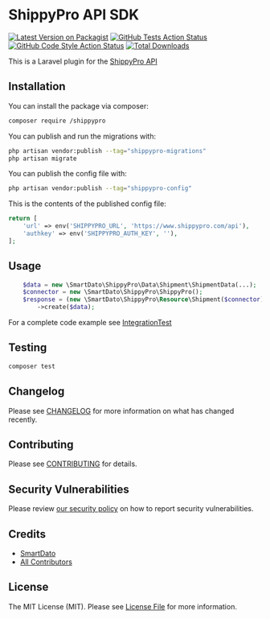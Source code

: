 # ShippyPro API SDK

[![Latest Version on Packagist](https://img.shields.io/packagist/v/smart-dato/shippypro.svg?style=flat-square)](https://packagist.org/packages/smart-dato/shippypro)
[![GitHub Tests Action Status](https://img.shields.io/github/actions/workflow/status/smart-dato/shippypro/run-tests.yml?branch=main&label=tests&style=flat-square)](https://github.com/smart-dato/shippypro/actions?query=workflow%3Arun-tests+branch%3Amain)
[![GitHub Code Style Action Status](https://img.shields.io/github/actions/workflow/status/smart-dato/shippypro/fix-php-code-style-issues.yml?branch=main&label=code%20style&style=flat-square)](https://github.com/smart-dato/shippypro/actions?query=workflow%3A"Fix+PHP+code+style+issues"+branch%3Amain)
[![Total Downloads](https://img.shields.io/packagist/dt/smart-dato/shippypro.svg?style=flat-square)](https://packagist.org/packages/smart-dato/shippypro)

This is a Laravel plugin for the [ShippyPro API](https://www.shippypro.com/ShippyPro-API-Documentation/)

## Installation

You can install the package via composer:

```bash
composer require /shippypro
```

You can publish and run the migrations with:

```bash
php artisan vendor:publish --tag="shippypro-migrations"
php artisan migrate
```

You can publish the config file with:

```bash
php artisan vendor:publish --tag="shippypro-config"
```

This is the contents of the published config file:

```php
return [
    'url' => env('SHIPPYPRO_URL', 'https://www.shippypro.com/api'),
    'authkey' => env('SHIPPYPRO_AUTH_KEY', ''),
];
```

## Usage

```php
    $data = new \SmartDato\ShippyPro\Data\Shipment\ShipmentData(...); 
    $connector = new \SmartDato\ShippyPro\ShippyPro();
    $response = (new \SmartDato\ShippyPro\Resource\Shipment($connector))
        ->create($data);
```

For a complete code example see [IntegrationTest](./tests/IntegrationTest.php)

## Testing

```bash
composer test
```

## Changelog

Please see [CHANGELOG](CHANGELOG.md) for more information on what has changed recently.

## Contributing

Please see [CONTRIBUTING](CONTRIBUTING.md) for details.

## Security Vulnerabilities

Please review [our security policy](../../security/policy) on how to report security vulnerabilities.

## Credits

- [SmartDato](https://github.com/smart-dato)
- [All Contributors](../../contributors)

## License

The MIT License (MIT). Please see [License File](LICENSE.md) for more information.
